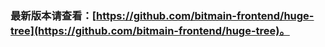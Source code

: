 ### 最新版本请查看：[https://github.com/bitmain-frontend/huge-tree](https://github.com/bitmain-frontend/huge-tree)。
